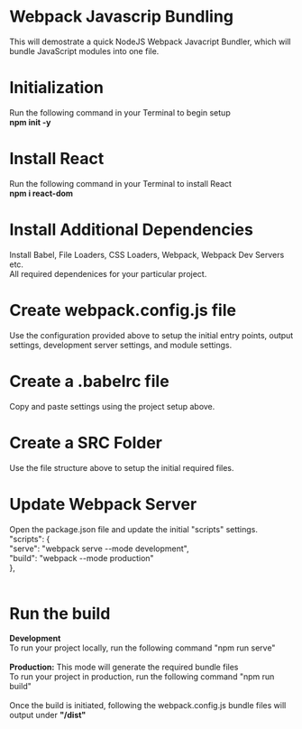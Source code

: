 # Webpack Javascrip Bundling
This will demostrate a quick NodeJS Webpack Javacript Bundler, which will bundle JavaScript modules into one file. 
# Initialization
Run the following command in your Terminal to begin setup<br>
<b>npm init -y</b>

# Install React
Run the following command in your Terminal to install React<br>
<b>npm i react-dom</b>

# Install Additional Dependencies
Install Babel, File Loaders, CSS Loaders, Webpack, Webpack Dev Servers etc.<br> All required dependenices for your particular project. 

# Create webpack.config.js file 
Use the configuration provided above to setup the initial entry points, output settings, development server settings, and module settings. 

# Create a .babelrc file
Copy and paste settings using the project setup above. 

# Create a SRC Folder
Use the file structure above to setup the initial required files. 

# Update Webpack Server
Open the package.json file and update the initial "scripts" settings.<br>
  "scripts": {<br>
    "serve": "webpack serve --mode development",<br>
    "build": "webpack --mode production"<br>
  },<br>
<br>

# Run the build 
<b>Development</b><br>
To run your project locally, run the following command "npm run serve" <br><br>
<b>Production:</b> This mode will generate the required bundle files<br>
To run your project in production, run the following command "npm run build"<br><br>
Once the build is initiated, following the webpack.config.js bundle files will output under <b>"/dist"</b>


